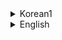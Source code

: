<details>
<summary>Korean1</summary>
<div markdown="1">

# WEB_JPA MINI PROJECT : Control하다


꿀단지님께 날라온 메일:memo: <br>
<p><p></p>


토트넘을 소유하고 있는 00기업이 이번에 유벤투스를 인수하게 되었습니다.<br>
클라이언트는 한 프로그램을 사용하여 두 기업을 관리하고 싶어합니다.<br>
두팀을 관리할 있는 프로그램을 만들어주세요.<br>

[PROTOTYPE LINK](https://ovenapp.io/project/Bw3y8pT5PFoud5JYHMvDrt6okzKgig7T#bavCk)

<details>
<summary>Project 주제</summary>
<div markdown="1">

<p><p></p>
팀 꿀단지는 'Control하다'를 만들었습니다. 


<b>Control하다</b>는 <br>
:soccer: 선수, 감독, 트레이너, 의료진의 정보를 확인할 수 있고,  <br>
         수정 할 수 있는<br>
         관리 프로그램입니다. :computer:  <br>

<p><p>
	
</div>
</details>

<details>
<summary>Project 주제 선정 과정</summary>
<div markdown="1">

Web과 데이터베이스의 연결을 학습하기 위해 간단한 관리 프로그램을 만들었습니다.
</div>
</details>

<details>
<summary>기술 스택</summary>
<div markdown="1">

- HTML
- Lombok
- Java
- Oracle
- Slf4j
- SQL
- servlet
- JSP
</div>
</details>

<details>
<summary>STRUCTURE</summary>
<div markdown="1">

![image](https://user-images.githubusercontent.com/53591258/103433644-6e756900-4c38-11eb-8c58-37fe0e4d236c.png)

### CASE1.관리자 행동 시나리오		
&nbsp;	&nbsp;	&nbsp;	&nbsp;	&nbsp;	&nbsp;	&nbsp;	&nbsp;	&nbsp;	&nbsp;	&nbsp;	&nbsp;	&nbsp;&nbsp;:key: 로그인 <br>
&nbsp;	&nbsp;	&nbsp;	&nbsp;	&nbsp;	&nbsp;	&nbsp;	&nbsp;	&nbsp;	&nbsp;	&nbsp;	&nbsp;	&nbsp;&nbsp;:ballot_box_with_check: 카테고리 고르기 <br>
&nbsp;	&nbsp;	&nbsp;	&nbsp;	&nbsp;	&nbsp;	&nbsp;	&nbsp;	&nbsp;	&nbsp;	&nbsp;	&nbsp;	&nbsp;&nbsp;:couplekiss: 선수 정보 확인 <br>
&nbsp;	&nbsp;	&nbsp;	&nbsp;	&nbsp;	&nbsp;	&nbsp;	&nbsp;	&nbsp;	&nbsp;	&nbsp;	&nbsp;	&nbsp;&nbsp;:pencil: 선수 등록   <br>
&nbsp;	&nbsp;	&nbsp;	&nbsp;	&nbsp;	&nbsp;	&nbsp;	&nbsp;	&nbsp;	&nbsp;	&nbsp;	&nbsp;	&nbsp;&nbsp;:x: 선수 삭제 <br>
&nbsp;	&nbsp;	&nbsp;	&nbsp;	&nbsp;	&nbsp;	&nbsp;	&nbsp;	&nbsp;	&nbsp;	&nbsp;	&nbsp;	&nbsp;&nbsp;:memo: 선수 명단 확인하기 <br>
<br>

### CASE2.관리자 행동 시나리오		
&nbsp;	&nbsp;	&nbsp;	&nbsp;	&nbsp;	&nbsp;	&nbsp;	&nbsp;	&nbsp;	&nbsp;	&nbsp;	&nbsp;	&nbsp;&nbsp;:key: 로그인 <br>
&nbsp;	&nbsp;	&nbsp;	&nbsp;	&nbsp;	&nbsp;	&nbsp;	&nbsp;	&nbsp;	&nbsp;	&nbsp;	&nbsp;	&nbsp;&nbsp;:ballot_box_with_check: 카테고리 고르기 <br>
&nbsp;	&nbsp;	&nbsp;	&nbsp;	&nbsp;	&nbsp;	&nbsp;	&nbsp;	&nbsp;	&nbsp;	&nbsp;	&nbsp;	&nbsp;&nbsp;:couplekiss: 감독 정보 확인 <br>
&nbsp;	&nbsp;	&nbsp;	&nbsp;	&nbsp;	&nbsp;	&nbsp;	&nbsp;	&nbsp;	&nbsp;	&nbsp;	&nbsp;	&nbsp;&nbsp;:pencil: Giovanni Cerra 코치의 정보 수정   <br>
&nbsp;	&nbsp;	&nbsp;	&nbsp;	&nbsp;	&nbsp;	&nbsp;	&nbsp;	&nbsp;	&nbsp;	&nbsp;	&nbsp;	&nbsp;&nbsp;:pencil: 모든 감독 정보 확인하기  <br>
<br>
</div>
</details>

<details>
<summary>Service</summary>
<div markdown="1">

<div>

#### 선수관리 및 선수 페이지  <br>
:clock8: 선수의 정보를 등록, 확인하고 업데이트 및 삭제를 할 수 있습니다.<br>

<p><p></p>

#### 감독 관리 및 감독 페이지 <br>
:clock8: 감독의 정보를 등록, 확인하고 이력을 확인할 수 있습니다.  <br>

<p><p></p>

#### 트레이너 관리 및 트레이너 페이지 <br>
:clock8: 트레이너의 정보를 등록, 확인하고 이력을 확인할 수 있습니다. <br>
<p><p></p>

#### 의료진 관리 및 의료진 페이지 <br>
:clock8: 트레이너의 정보를 등록, 확인하고 이력을 확인할 수 있습니다. <br>
<p><p></p>
</div>
</details>

<details>
<summary>시나리오</summary>
<div markdown="1">

>#### CASE 1. 토트넘선수관리팀에 입사한 왕현씨 <br>
>연말은 FA가 많다.<br>
>이번년도에는 권희성선수가 팀을 나가게 되었고, 김민수선수가 입단하게 되었다.<br>
>선수관리 프로그램에서 권희성선수를 삭제하고 김민수선수를 등록해야한다.<p> <br>
><br>	


>#### CASE 2. 유벤투스감독관리팀에 입사한 윤혜씨 <br>	
>꾸준히 팀의 신임을 받은 Giovanni Cerra 코치는 내년부터 감독으로 승진하게 되었다.<br>
>Giovanni Cerra 코치의 포지션을 변경해야한다.<p><br>
><br>
</div>
</details>

<details>
<summary>How to use?</summary>
<div markdown="1">

1. 우선 회원가입 후 로그인합니다  
    ![image](https://user-images.githubusercontent.com/53591258/103435893-d3d95200-4c58-11eb-8d7d-f02f5fd018d2.png)  
    ![image](https://user-images.githubusercontent.com/53591258/103435905-f53a3e00-4c58-11eb-81c5-9b4c770e41ae.png)  
2. 팀 생성 후 팀 상세보기로 이동 후 감독, 선수, 의료진, 트레이너 중 하나를 선택해 이동합니다  
    ![image](https://user-images.githubusercontent.com/53591258/103435907-0f741c00-4c59-11eb-8081-0beee80a9c39.png)  
    ![image](https://user-images.githubusercontent.com/53591258/103435914-2b77bd80-4c59-11eb-9a30-a6b18a8ae687.png)  
    ![image](https://user-images.githubusercontent.com/53591258/103435918-3f232400-4c59-11eb-886d-c5efbbf434ca.png)  
3. 팀 내의 해당 구성원 리스트에서 번호를 클릭하거나 새로운 구성원을 생성하면 구성원 상세보기로 이동합니다  
    ![image](https://user-images.githubusercontent.com/53591258/103435922-55c97b00-4c59-11eb-8e21-bdd40e81fb6b.png)  
4. 구성원 상세보기 안에서 수정 삭제 가능합니다  
    ![image](https://user-images.githubusercontent.com/53591258/103435951-e6a05680-4c59-11eb-9a28-d0ab06688013.png)  
    ![image](https://user-images.githubusercontent.com/53591258/103435961-f9b32680-4c59-11eb-9ac2-183e3485bad9.png)  
    삭제한 후 구성원 리스트  
5. 오른쪽 상단에 위치한 로그아웃 버튼을 누르면 로그아웃 후 로그인 페이지로 이동합니다
6. 자유롭게 즐기기!  


</div>
</details>

<details>
<summary>ISSUE</summary>
<div markdown="1">

1. 구조  
	- 맨처음 sql table구조를 설계할 때 제약 조건을 잘 못 설정했습니다.
	- ERDCLOUD에서 sql문장을 자동으로 생성해주는 기능을 썼는데 오류가 많았습니다.
	- Entity mapping하는 과정에서 JoinColumn과 mappedBy를 헷갈려 오류가 생겼습니다.

2. 깃허브  
코딩을 하다보면 이클립스 설정 파일이나 class파일 등이 자동으로 변경되는데 이것들을 깃허브에 같이 올려 소스파일을 확실하게 분리해서 작업해도 충돌이 일어나는 경우가 빈번했습니다.
.gitignore파일을 만들어서 커밋시 제외할 파일들을 설정해 해결했습니다.

3. 코드
```jsp
<td>${requestScope.team.tName}</td>
 		
 		
<td>
<% TeamDTO t = (TeamDTO)request.getAttribute("team"); 
	if(t != null){
%>
		<%=t.getTName()%>		
<%			
	}
%>
</td>
```
같은 코드지만 el태그를 사용한 부분은 인식을 하지 못하는 문제가 있었습니다. 원인을 찾아보니 대소문자 문제였습니다.  
ex) tName(X), tname(O)

```java
em.remove(em.find(LoginEntity.class, userID));
```
context에 저장하지 않고 바로 삭제하려 해서 에러가 발생했습니다.
</div>
</details>

</div>
</details>

<details>
<summary>English</summary>
<div markdown="1">

[PROTOTYPE LINK](https://ovenapp.io/project/Bw3y8pT5PFoud5JYHMvDrt6okzKgig7T#bavCk)


## Project topic

It is a program that can manage players, coaches, medical staff, and trainers by creating a soccer team.

## Reason for selecting a topic

We have created a simple administrative program to learn the connection between the Web and the database.

## Technical stack

- HTML
- Lombok
- Java
- Oracle
- Slf4j
- SQL
- servlet
- JSP

<details>
<summary>STRUCTURE</summary>
<div markdown="1">

![image](https://user-images.githubusercontent.com/53591258/103433644-6e756900-4c38-11eb-8c58-37fe0e4d236c.png)
</div>
</details>

<details>
<summary>How to use?</summary>
<div markdown="1">

1. First, sign in after signing up for membership.  
    ![image](https://user-images.githubusercontent.com/53591258/103435893-d3d95200-4c58-11eb-8d7d-f02f5fd018d2.png)  
    ![image](https://user-images.githubusercontent.com/53591258/103435905-f53a3e00-4c58-11eb-81c5-9b4c770e41ae.png)  
2. After creating a team, go to the Team Details view and select one of the coaches, athletes, medics, or trainers to move.  
    ![image](https://user-images.githubusercontent.com/53591258/103435907-0f741c00-4c59-11eb-8081-0beee80a9c39.png)  
    ![image](https://user-images.githubusercontent.com/53591258/103435914-2b77bd80-4c59-11eb-9a30-a6b18a8ae687.png)  
    ![image](https://user-images.githubusercontent.com/53591258/103435918-3f232400-4c59-11eb-886d-c5efbbf434ca.png)  
3. Click a number in the list of appropriate members within a team, or create a new member, and you will be taken to the Members Details view.  
    ![image](https://user-images.githubusercontent.com/53591258/103435922-55c97b00-4c59-11eb-8e21-bdd40e81fb6b.png)  
4. You can modify and delete it in the Membership Details view.  
    ![image](https://user-images.githubusercontent.com/53591258/103435951-e6a05680-4c59-11eb-9a28-d0ab06688013.png)  
    ![image](https://user-images.githubusercontent.com/53591258/103435961-f9b32680-4c59-11eb-9ac2-183e3485bad9.png)  
    List of members after deletion  
5. Press the Logout button located in the upper right corner to logout and go to the login page.
6. Enjoy Yourself Freely!  
</div>
</details>

<details>
<summary>ISSUE</summary>
<div markdown="1">

1. Structure  
	- The constraint was set incorrectly when designing the first sql table structure.
	- we used the function of automatically generate sql sentences in ERDCLOUD , but there were many errors.
	- An error occurred because we were confused between JoinColumn and MappedBy.  

2. Git  
despite of we separate the source file, when coding, the Eclipse settings file or class file are automatically changed, so there were often conflicts.  
Created and resolved the .gitignore file by setting the files to be excluded when committed.

3. Code
```jsp
<td>${requestScope.team.tName}</td>
 		
 		
<td>
<% TeamDTO t = (TeamDTO)request.getAttribute("team"); 
	if(t != null){
%>
		<%=t.getTName()%>		
<%			
	}
%>
</td>
```
There was a problem that the same code but the use of the el-tag was not recognized. When I looked up the cause, it was a case-sensitive problem.  
ex) tName(X), tname(O)

```java
em.remove(em.find(LoginEntity.class, userID));
```
An error occurred because I tried to delete it right away without saving it in context.
</div>
</details>

</div>
</details>

